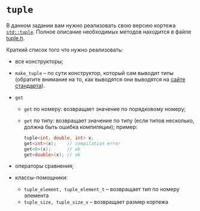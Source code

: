 # `tuple`

В данном задании вам нужно реализовать свою версию кортежа [`std::tuple`](https://en.cppreference.com/w/cpp/utility/tuple). Полное описание необходимых методов находится в файле [tuple.h](tuple.h).

Краткий список того что нужно реализовать:

* все конструкторы;
* `make_tuple` – по сути конструктор, который сам выводит типы (обратите внимание на то, как выводятся они выводятся на [сайте стандарта](https://en.cppreference.com/w/cpp/utility/tuple/make_tuple)).
* `get`
  * `get` по номеру: возвращает значение по порядковому номеру;
  * `get` по типу: возвращает значение по типу (если типов несколько, должна быть ошибка компиляции); пример:

    ```c++
    tuple<int, double, int> x;
    get<int>(x);    // compilation error
    get<0>(x);      // ok
    get<double>(x); // ok
    ```

* операторы сравнения;
* классы-помощники:
  * `tuple_element, tuple_element_t` – возвращает тип по номеру элемента
  * `tuple_size, tuple_size_v` – возвращает размер кортежа
